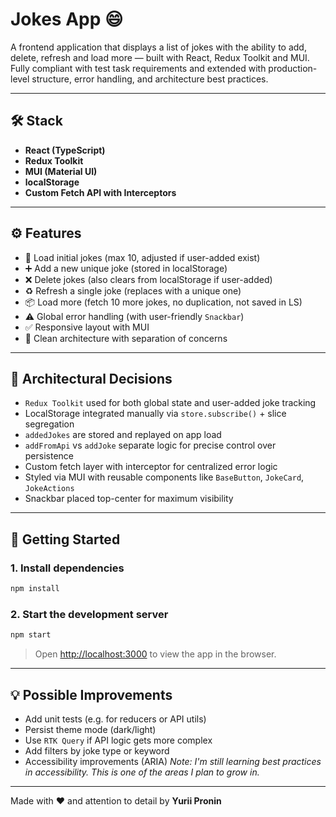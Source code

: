 # Jokes App 😄

A frontend application that displays a list of jokes with the ability to add, delete, refresh and load more — built with React, Redux Toolkit and MUI.  
Fully compliant with test task requirements and extended with production-level structure, error handling, and architecture best practices.

---

## 🛠️ Stack

- **React (TypeScript)**
- **Redux Toolkit**
- **MUI (Material UI)**
- **localStorage**
- **Custom Fetch API with Interceptors**

---

## ⚙️ Features

- 🔄 Load initial jokes (max 10, adjusted if user-added exist)
- ➕ Add a new unique joke (stored in localStorage)
- ❌ Delete jokes (also clears from localStorage if user-added)
- ♻️ Refresh a single joke (replaces with a unique one)
- 📦 Load more (fetch 10 more jokes, no duplication, not saved in LS)
- ⚠️ Global error handling (with user-friendly `Snackbar`)
- ✅ Responsive layout with MUI
- 🧼 Clean architecture with separation of concerns

---

## 🧠 Architectural Decisions

- `Redux Toolkit` used for both global state and user-added joke tracking
- LocalStorage integrated manually via `store.subscribe()` + slice segregation
- `addedJokes` are stored and replayed on app load
- `addFromApi` vs `addJoke` separate logic for precise control over persistence
- Custom fetch layer with interceptor for centralized error logic
- Styled via MUI with reusable components like `BaseButton`, `JokeCard`, `JokeActions`
- Snackbar placed top-center for maximum visibility

---

## 🚀 Getting Started

### 1. Install dependencies

```bash
npm install
```

### 2. Start the development server

```bash
npm start
```

> Open [http://localhost:3000](http://localhost:3000) to view the app in the browser.

---

## 💡 Possible Improvements

- Add unit tests (e.g. for reducers or API utils)
- Persist theme mode (dark/light)
- Use `RTK Query` if API logic gets more complex
- Add filters by joke type or keyword
- Accessibility improvements (ARIA)
 _Note: I'm still learning best practices in accessibility. This is one of the areas I plan to grow in._

---

Made with ❤️ and attention to detail by **Yurii Pronin**
